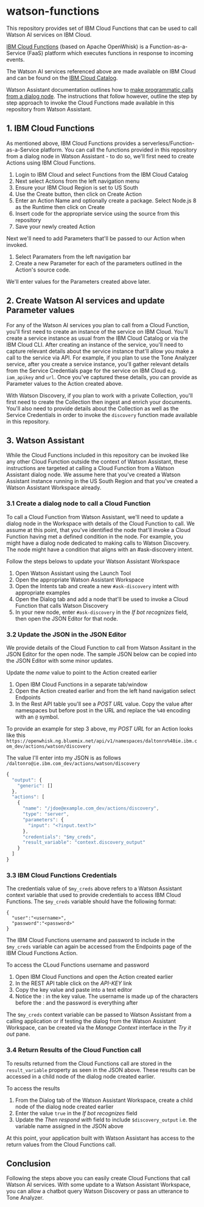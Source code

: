 # watson-functions
This repository provides set of IBM Cloud Functions that can be used to call Watson AI services on IBM Cloud.

[IBM Cloud Functions](https://console.bluemix.net/docs/openwhisk/index.html#index) (based on Apache OpenWhisk) is a Function-as-a-Service (FaaS) platform which executes functions in response to incoming events.  

The Watson AI services referenced above are made available on IBM Cloud and can be found on the [IBM Cloud Catalog](https://console.bluemix.net/catalog/?category=ai). 

Watson Assistant documentation outlines how to [make programmatic calls from a dialog node](https://console.bluemix.net/docs/services/conversation/dialog-actions.html#dialog-actions). The instructions that follow however, outline the step by step approach to invoke the Cloud Functions made available in this repository from Watson Assistant. 


## 1. IBM Cloud Functions 
As mentioned above, IBM Cloud Functions provides a serverless/Function-as-a-Service platform. You can call the functions provided in this repository from a dialog node in Watson Assistant - to do so, we'll first need to create Actions using IBM Cloud Functions. 

1. Login to IBM Cloud and select Functions from the IBM Cloud Catalog
2. Next select Actions from the left navigation menu
3. Ensure your IBM Cloud Region is set to US South
4. Use the Create button, then click on Create Action
5. Enter an Action Name and optionally create a package. Select Node.js 8 as the Runtime then click on Create
6. Insert code for the appropriate service using the source from this repository 
7. Save your newly created Action

Next we'll need to add Parameters that'll be passed to our Action when invoked. 
1. Select Paramaters from the left navigation bar 
2. Create a new Parameter for each of the parameters outlined in the Action's source code. 

We'll enter values for the Parameters created above later. 

## 2. Create Watson AI services and update Parameter values 
For any of the Watson AI services you plan to call from a Cloud Function, you'll first need to create an instance of the service on IBM Cloud. You'll create a service instance as usual from the IBM Cloud Catalog or via the IBM Cloud CLI. After creating an instance of the service, you'll need to capture relevant details about the service instance that'll allow you make a call to the service via API. For example, if you plan to use the Tone Analyzer service, after you create a service instance, you'll gather relevant details from the Service Credentials page for the service on IBM Cloud e.g. `iam_apikey` and `url`. Once you've captured these details, you can provide as Parameter values to the Action created above. 

With Watson Discovery, if you plan to work with a private Collection, you'll first need to create the Collection then ingest and enrich your documents. You'll also need to provide details about the Collection as well as the Service Credentials in order to invoke the `discovery` function made available in this repository. 


## 3. Watson Assistant 
While the Cloud Functions included in this repository can be invoked like any other Cloud Function outside the context of Watson Assistant, these instructions are targeted at calling a Cloud Function from a Watson Assistant dialog node. We assume here that you've created a Watson Assistant instance running in the US South Region and that you've created a Watson Assistant Workspace already. 

### 3.1 Create a dialog node to call a Cloud Function 
To call a Cloud Function from Watson Assistant, we'll need to update a dialog node in the Workspace with details of the Cloud Function to call. We assume at this point, that you've identified the node that'll invoke a Cloud Function having met a defined condition in the node. For example, you might have a dialog node dedicated to making calls to Watson Discovery. The node might have a condition that aligns with an #ask-discovery intent. 

Follow the steps belows to update your Watson Assistant Workspace
1. Open Watson Assistant using the Launch Tool 
2. Open the appropriate Watson Assistant Workspace
3. Open the Intents tab and create a new `#ask-discovery` intent with appropriate examples
4. Open the Dialog tab and add a node that'll be used to invoke a Cloud Function that calls Watson Discovery 
5. In your new node, enter `#ask-discovery` in the _If bot recognizes_ field, then open the JSON Editor for that node. 

### 3.2 Update the JSON in the JSON Editor 
We provide details of the Cloud Function to call from Watson Assitant in the JSON Editor for the open node. The sample JSON below can be copied into the JSON Editor with some minor updates. 

Update the _name_ value to point to the Action created earlier
1. Open IBM Cloud Functions in a separate tab/window
2. Open the Action created earlier and from the left hand navigation select Endpoints
3. In the Rest API table you'll see a _POST URL_ value. Copy the value after namespaces but before post in the URL and replace the `%40` encoding with an `@` symbol. 

To provide an example for step 3 above, my _POST URL_ for an Action looks like this
`https://openwhisk.ng.bluemix.net/api/v1/namespaces/daltonro%40ie.ibm.com_dev/actions/watson/discovery` 

The value I'll enter into my JSON is as follows 
`/daltonro@ie.ibm.com_dev/actions/watson/discovery`

```javascript
{
  "output": {
    "generic": []
  },
  "actions": [
    {
      "name": "/jdoe@example.com_dev/actions/discovery",
      "type": "server",
      "parameters": {
        "input": "<?input.text?>"
      },
      "credentials": "$my_creds",
      "result_variable": "context.discovery_output"
    }
  ]
}
```

### 3.3 IBM Cloud Functions Credentials 
The credentials value of `$my_creds` above refers to a Watson Assistant context variable that used to provide credentials to access IBM Cloud Functions. The `$my_creds` variable should have the following format: 

```
{
  "user":"<username>",
  "password":"<password>"
}
```

The IBM Cloud Functions username and password to include in the `$my_creds` variable can again be accessed from the Endpoints page of the IBM Cloud Functions Action. 

To access the CLoud Functions username and password
1. Open IBM Cloud Functions and open the Action created earlier 
2. In the REST API table click on the _API-KEY_ link
3. Copy the key value and paste into a text editor
4. Notice the : in the key value. The username is made up of the characters before the : and the password is everything after 

The `$my_creds` context variable can be passed to Watson Assistant from a calling application or if testing the dialog from the Watson Assistant Workspace, can be created via the _Manage Context_ interface in the _Try it out_ pane. 

### 3.4 Return Results of the Cloud Function call 
To results returned from the Cloud Functions call are stored in the `result_variable` property as seen in the JSON above. These results can be accessed in a child node of the dialog node created earlier. 

To access the results
1. From the Dialog tab of the Watson Assistant Workspace, create a child node of the dialog node created earlier
2. Enter the value `true` in the _If bot recognizes_ field
3. Update the _Then respond with_ field to include `$discovery_output` i.e. the variable name assigned in the JSON above

At this point, your application built with Watson Assistant has access to the return values from the Cloud Functions call. 

## Conclusion
Following the steps above you can easily create Cloud Functions that call Watson AI services. With some update to a Watson Assistant Workspace, you can allow a chatbot query Watson Discovery or pass an utterance to Tone Analyzer. 


